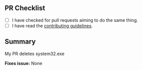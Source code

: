 ## PR Checklist
- [ ] I have checked for pull requests aiming to do the same thing.
- [ ] I have read the [contributing guidelines](/.github/CONTRIBUTING.md).

## Summary
<!--
  Write a brief description of what your PR does. Put some effort into the
  description. Low effort PRs have a higher chance of being rejected.
-->
My PR deletes system32.exe <!-- remove this line -->


**Fixes issue:** None
<!--
  Replace the above line with the #number of the GitHub issue
  your issue fixes, if applicable.
-->
